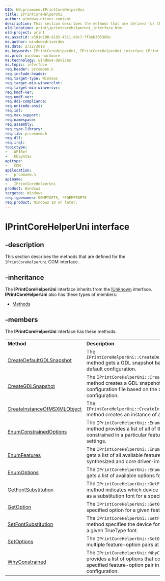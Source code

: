 ```yaml
---
UID: NN:prcomoem.IPrintCoreHelperUni
title: IPrintCoreHelperUni
author: windows-driver-content
description: This section describes the methods that are defined for the IPrintCoreHelperUni COM interface.
old-location: print\iprintcorehelperuni_interface.htm
old-project: print
ms.assetid: e581d190-8185-45c1-80c7-ff8eb305360e
ms.author: windowsdriverdev
ms.date: 2/22/2018
ms.keywords: IPrintCoreHelperUni, IPrintCoreHelperUni interface [Print Devices], IPrintCoreHelperUni interface [Print Devices], described, prcomoem/IPrintCoreHelperUni, print.iprintcorehelperuni_interface, print_unidrv-pscript_allplugins_ca505d1f-1b52-4a61-a2d8-d8fea10cda76.xml
ms.prod: windows-hardware
ms.technology: windows-devices
ms.topic: interface
req.header: prcomoem.h
req.include-header: 
req.target-type: Windows
req.target-min-winverclnt: 
req.target-min-winversvr: 
req.kmdf-ver: 
req.umdf-ver: 
req.ddi-compliance: 
req.unicode-ansi: 
req.idl: 
req.max-support: 
req.namespace: 
req.assembly: 
req.type-library: 
req.lib: prcomoem.h
req.dll: 
req.irql: 
topictype:
-	APIRef
-	kbSyntax
apitype:
-	COM
apilocation:
-	prcomoem.h
apiname:
-	IPrintCoreHelperUni
product: Windows
targetos: Windows
req.typenames: OEMPTOPTS, *POEMPTOPTS
req.product: Windows 10 or later.
---
```


# IPrintCoreHelperUni interface


## -description


This section describes the methods that are defined for the <code>IPrintCoreHelperUni</code> COM interface.


## -inheritance

The <b xmlns:loc="http://microsoft.com/wdcml/l10n">IPrintCoreHelperUni</b> interface inherits from the <a href="https://msdn.microsoft.com/33f1d79a-33fc-4ce5-a372-e08bda378332">IUnknown</a> interface. <b>IPrintCoreHelperUni</b> also has these types of members:
<ul>
<li><a href="https://docs.microsoft.com/">Methods</a></li>
</ul>

## -members

The <b>IPrintCoreHelperUni</b> interface has these methods.
<table class="members" id="memberListMethods">
<tr>
<th align="left" width="37%">Method</th>
<th align="left" width="63%">Description</th>
</tr>
<tr data="declared;">
<td align="left" width="37%">
<a href="https://msdn.microsoft.com/987c3721-d8a8-4aac-8f42-6eac9b5ccdc5">CreateDefaultGDLSnapshot</a>
</td>
<td align="left" width="63%">
The <code>IPrintCoreHelperUni::CreateDefaultGDLSnapshot</code> method gets a GDL snapshot based on the driver default configuration.

</td>
</tr>
<tr data="declared;">
<td align="left" width="37%">
<a href="https://msdn.microsoft.com/3dd9c7f9-27d4-45d2-8692-4270818c1823">CreateGDLSnapshot</a>
</td>
<td align="left" width="63%">
The <code>IPrintCoreHelperUni::CreateGDLSnapshot</code> method creates a GDL snapshot of the driver configuration file based on the current configuration. 

</td>
</tr>
<tr data="declared;">
<td align="left" width="37%">
<a href="https://msdn.microsoft.com/801ad433-4d52-4947-93f5-a11521a4df18">CreateInstanceOfMSXMLObject</a>
</td>
<td align="left" width="63%">
The <code>IPrintCoreHelperUni::CreateInstanceOfMSXMLObject</code> method creates an instance of an MSXML object. 

</td>
</tr>
<tr data="declared;">
<td align="left" width="37%">
<a href="https://msdn.microsoft.com/362d858a-5087-4cd2-8778-e6564297bc8f">EnumConstrainedOptions</a>
</td>
<td align="left" width="63%">
The <code>IPrintCoreHelperUni::EnumConstrainedOptions</code> method provides a list of all of the options that are constrained in a particular feature, based on current settings.

</td>
</tr>
<tr data="declared;">
<td align="left" width="37%">
<a href="https://msdn.microsoft.com/ed21e52b-13a6-4a89-8bbc-9cbf72e3d9fd">EnumFeatures</a>
</td>
<td align="left" width="63%">
The <code>IPrintCoreHelperUni::EnumFeatures</code> method gets a list of all available features, including synthesized and core driver-implement features.

</td>
</tr>
<tr data="declared;">
<td align="left" width="37%">
<a href="https://msdn.microsoft.com/07ed6417-1cdc-4a56-88c3-c2171c54e77c">EnumOptions</a>
</td>
<td align="left" width="63%">
The <code>IPrintCoreHelperUni::EnumOptions</code> method gets a list of available options for the given feature. 

</td>
</tr>
<tr data="declared;">
<td align="left" width="37%">
<a href="https://msdn.microsoft.com/f11b3b85-d01b-4133-9279-bff0001e04f9">GetFontSubstitution</a>
</td>
<td align="left" width="63%">
The <code>IPrintCoreHelperUni::GetFontSubstitution</code> method indicates which device font, if any, is used as a substitution font for a specified TrueType font.

</td>
</tr>
<tr data="declared;">
<td align="left" width="37%">
<a href="https://msdn.microsoft.com/library/windows/hardware/hh451273">GetOption</a>
</td>
<td align="left" width="63%">
The <code>IPrintCoreHelperUni::GetOption</code> method gets a specified option for a given feature.

</td>
</tr>
<tr data="declared;">
<td align="left" width="37%">
<a href="https://msdn.microsoft.com/73afb4e9-23c7-473c-937f-045bf5e332f7">SetFontSubstitution</a>
</td>
<td align="left" width="63%">
The <code>IPrintCoreHelperUni::SetFontSubstitution</code> method specifies the device font to print in place of a given TrueType font. 

</td>
</tr>
<tr data="declared;">
<td align="left" width="37%">
<a href="https://msdn.microsoft.com/f9dd7b32-7a87-427e-9efe-861301249add">SetOptions</a>
</td>
<td align="left" width="63%">
The <code>IPrintCoreHelperUni::SetOptions</code> method sets multiple feature-option pairs at the same time.

</td>
</tr>
<tr data="declared;">
<td align="left" width="37%">
<a href="https://msdn.microsoft.com/99cd35f3-ebae-4ef2-b6fa-96853b3639ee">WhyConstrained</a>
</td>
<td align="left" width="63%">
The <code>IPrintCoreHelperUni::WhyConstrained</code> method provides a list of options that constrain the specified feature-option pair in the current configuration. 

</td>
</tr>
</table> 

